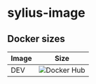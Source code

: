# sylius-image

## Docker sizes

| Image | Size                                                                     |
| ----- |--------------------------------------------------------------------------|
| DEV   | ![Docker Hub](https://badgen.net/docker/size/ferror/sylius-image/latest) |
